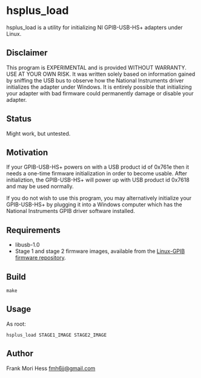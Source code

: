 # hsplus_load
hsplus_load is a utility for initializing NI GPIB-USB-HS+ adapters under Linux.

## Disclaimer
This program is EXPERIMENTAL and is provided WITHOUT WARRANTY.  
USE AT YOUR OWN RISK.  It was
written solely based on information gained by sniffing the USB 
bus to observe how the National
Instruments driver initializes the adapter under Windows.
It is entirely possible that initializing your adapter with
bad firmware could permanently damage or disable your adapter.

## Status
Might work, but untested.

## Motivation
If your GPIB-USB-HS+ powers on with a USB product id of 0x761e then
it needs a one-time firmware initialization in order to become usable.  After
initializtion, the GPIB-USB-HS+ will power up with USB product id
0x7618 and may be used normally.

If you do not wish to use this program, you may alternatively initialize
your GPIB-USB-HS+ by plugging it into a Windows computer which has the
National Instruments GPIB driver software installed.

## Requirements
* libusb-1.0
* Stage 1 and stage 2 firmware images, available from the
[Linux-GPIB firmware repository](https://github.com/fmhess/linux_gpib_firmware).


## Build
	make

## Usage
As root:

	hsplus_load STAGE1_IMAGE STAGE2_IMAGE

## Author
Frank Mori Hess fmh6jj@gmail.com
